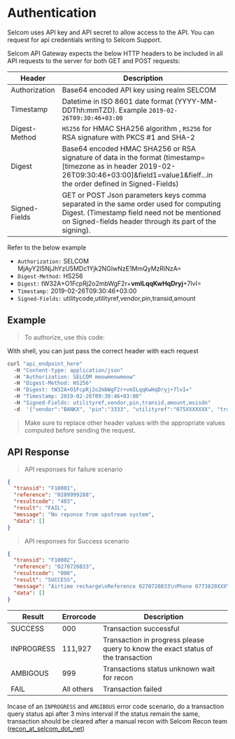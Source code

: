 # Authentication

Selcom uses API key and API secret to allow access to the API. You can request for api credentials writing to Selcom Support.

Selcom API Gateway expects the below HTTP headers to be included in all API requests to the server for both GET and POST requests:

| Header        | Description                                                                                                                                                                                    |
| ------------- | ---------------------------------------------------------------------------------------------------------------------------------------------------------------------------------------------- |
| Authorization | Base64 encoded API key using realm SELCOM                                                                                                                                                      |
| Timestamp     | Datetime in ISO 8601 date format (YYYY-MM-DDThh:mmTZD). Example `2019-02-26T09:30:46+03:00 `                                                                                                   |
| Digest-Method | `HS256` for HMAC SHA256 algorithm , `RS256` for RSA signature with PKCS #1 and SHA-2                                                                                                           |
| Digest        | Base64 encoded HMAC SHA256 or RSA signature of data in the format (timestamp=[timezone as in header 2019-02-26T09:30:46+03:00]&field1=value1&fielf...in the order defined in Signed-Fields)    |
| Signed-Fields | GET or POST Json parameters keys comma separated in the same order used for computing Digest. (Timestamp field need not be mentioned on Signed-fields header through its part of the signing). |

Refer to the below example

- `Authorization:` SELCOM MjAyY2I5NjJhYzU5MDc1Yjk2NGIwNzE1MmQyMzRiNzA=
- `Digest-Method:` HS256
- `Digest:` tW32A+O1FcpRj2o2mbWgF2r+**vmILqqKwHqDryj**+7lvI=
- `Timestamp:` 2019-02-26T09:30:46+03:00
- `Signed-Fields:` utilitycode,utilityref,vendor,pin,transid,amount

## Example

> To authorize, use this code:

With shell, you can just pass the correct header with each request

```sh
curl "api_endpoint_here"
  -H "Content-type: application/json"
  -H "Authorization: SELCOM meowmeowmeow"
  -H "Digest-Method: HS256"
  -H "Digest: tW32A+O1FcpRj2o2mbWgF2r+vmILqqKwHqDryj+7lvI="
  -H "Timestamp: 2019-02-26T09:30:46+03:00"
  -H "Signed-Fields: utilityref,vendor,pin,transid,amount,msisdn"
  -d  '{"vendor":"BANKX", "pin":"3333", "utilityref":"075XXXXXXX", "transid":"T001", "amount":"1234", "msisdn":"25568XXXXXXX"}'

```

> Make sure to replace other header values with the appropriate values computed before sending the request.

## API Response

> API responses for failure scenario

```json
{
  "transid": "F10001",
  "reference": "0289999288",
  "resultcode": "403",
  "result": "FAIL",
  "message": "No reponse from upstream system",
  "data": []
}
```

> API responses for Success scenario

```json
{
  "transid": "F10002",
  "reference": "0270720833",
  "resultcode": "000",
  "result": "SUCCESS",
  "message": "Airtime recharge\nReference 0270720833\nPhone 0773820XXX\nAmount TZS 10,000\nVendor XYZVENDOR\n\nPowered by Selcom",
  "data": []
}
```

| Result     | Errorcode  | Description                                                                      |
| ---------- | ---------- | -------------------------------------------------------------------------------- |
| SUCCESS    | 000        | Transaction successful                                                           |
| INPROGRESS | 111,927    | Transaction in progress please query to know the exact status of the transaction |
| AMBIGOUS   | 999        | Transactions status unknown wait for recon                                       |
| FAIL       | All others | Transaction failed                                                               |

Incase of an `INPROGRESS` and `AMGIBOUS` error code scenario, do a transaction query status api after 3 mins interval if the status remain the same, transaction should be cleared after a manual recon with Selcom Recon team ([recon_at_selcom_dot_net](recon_at_selcom_dot_net))
